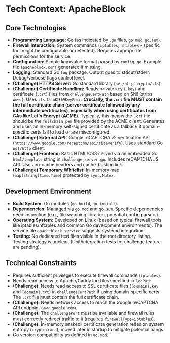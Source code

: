 # Tech Context: ApacheBlock

## Core Technologies

-   **Programming Language:** Go (as indicated by `.go` files, `go.mod`, `go.sum`).
-   **Firewall Interaction:** System commands (`iptables`, `nftables` - specific tool might be configurable or detected). Requires appropriate permissions for the service.
-   **Configuration:** Simple key=value format parsed by `config.go`. Example file `apacheblock.conf` generated if missing.
-   **Logging:** Standard Go `log` package. Output goes to stdout/stderr. Debug/verbose flags control level.
-   **(Challenge) HTTPS Server:** Go standard library (`net/http`, `crypto/tls`).
-   **(Challenge) Certificate Handling:** Reads private key (`.key`) and certificate (`.crt`) files from `challengeCertPath` based on SNI (strips `www.`). Uses `tls.LoadX509KeyPair`. **Crucially, the `.crt` file MUST contain the full certificate chain (server certificate followed by any intermediate certificates), especially when using certificates from CAs like Let's Encrypt (ACME).** Typically, this means the `.crt` file should be the `fullchain.pem` file provided by the ACME client. Generates and uses an in-memory self-signed certificate as a fallback if domain-specific certs fail to load or are misconfigured.
-   **(Challenge) External API:** Google reCAPTCHA v2 verification API (`https://www.google.com/recaptcha/api/siteverify`). Uses standard Go `net/http` client.
-   **(Challenge) Frontend:** Basic HTML/CSS served via an embedded Go `html/template` string in `challenge_server.go`. Includes reCAPTCHA JS API. Uses no-cache headers and cache-busting link.
-   **(Challenge) Temporary Whitelist:** In-memory map (`map[string]time.Time`) protected by `sync.Mutex`.

## Development Environment

-   **Build System:** Go modules (`go build`, `go install`).
-   **Dependencies:** Managed via `go.mod` and `go.sum`. Specific dependencies need inspection (e.g., file watching libraries, potential config parsers).
-   **Operating System:** Developed on Linux (based on typical firewall tools like iptables/nftables and common Go development environments). The service file `apacheblock.service` suggests systemd integration.
-   **Testing:** No dedicated test files visible in the root directory listing. Testing strategy is unclear. (Unit/integration tests for challenge feature are pending).

## Technical Constraints

-   Requires sufficient privileges to execute firewall commands (`iptables`).
-   Needs read access to Apache/Caddy log files specified in `logPath`.
-   **(Challenge):** Needs read access to SSL certificate files (`[domain].key` and `[domain].crt`) in `challengeCertPath` if using domain-specific certs. The `.crt` file must contain the full certificate chain.
-   **(Challenge):** Needs network access to reach the Google reCAPTCHA API endpoint (`www.google.com`).
-   **(Challenge):** The `challengePort` must be available and firewall rules must correctly redirect traffic to it (requires `firewallType=iptables`).
-   **(Challenge):** In-memory snakeoil certificate generation relies on system entropy (`crypto/rand`), moved later in startup to mitigate potential hangs.
-   Go version compatibility as defined in `go.mod`.
